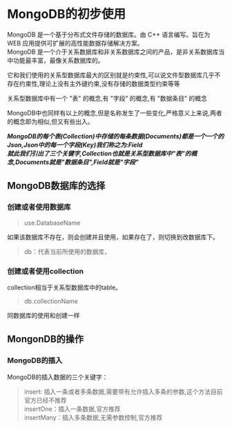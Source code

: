 # MongoDB的初步使用

MongoDB 是一个基于分布式文件存储的数据库。由 C++ 语言编写。旨在为 WEB 应用提供可扩展的高性能数据存储解决方案。 </br>
MongoDB 是一个介于关系数据库和非关系数据库之间的产品，是非关系数据库当中功能最丰富，最像关系数据库的。 </br>

它和我们使用的关系型数据库最大的区别就是约束性,可以说文件型数据库几乎不存在约束性,理论上没有主外键约束,没有存储的数据类型约束等等

关系型数据库中有一个 "表" 的概念,有 "字段" 的概念,有 "数据条目" 的概念

MongoDB中也同样有以上的概念,但是名称发生了一些变化,严格意义上来说,两者的概念即为相似,但又有些出入。

***MongoDB的每个表(Collection)中存储的每条数据(Documents)都是一个一个的Json,Json中的每一个字段(Key)我们称之为:Field </br>
就此我们引出了三个关键字,Collection也就是关系型数据库中"表"的概念,Documents就是"数据条目",Field就是"字段"***

## MongoDB数据库的选择

### 创建或者使用数据库

> use.DatabaseName

如果该数据库不存在，则会创建并且使用，如果存在了，则切换到改数据库下。

> db：代表当前所使用的数据库，

### 创建或者使用collection

collection相当于关系型数据库中的table。

> db.collectionName

同数据库的使用和创建一样

## MongonDB的操作

### MongoDB的插入

MongoDB的插入数据的三个关键字：

> insert: 插入一条或者多条数据,需要带有允许插入多条的参数,这个方法目前官方已经不推荐 </br>
> insertOne：插入一条数据,官方推荐 </br>
> insertMany：插入多条数据,无需参数控制,官方推荐

